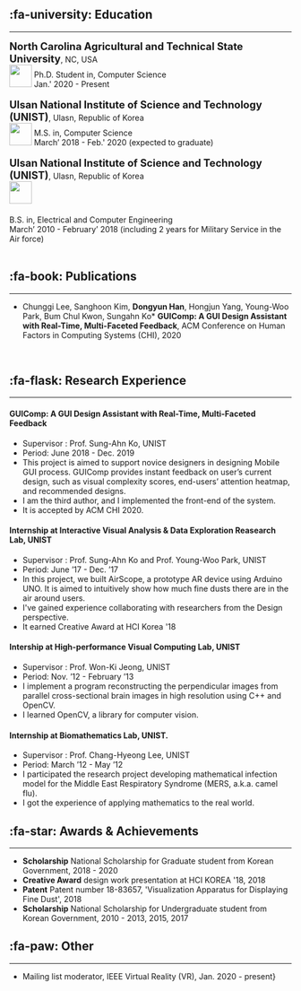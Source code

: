 <!-- go back to <a href="../index.html">index</a> -->
<!-- <link rel="stylesheet" href="https://maxcdn.bootstrapcdn.com/font-awesome/4.6.1/css/font-awesome.min.css"> -->

## :fa-university: Education

---

<!-- <h2><i class="fas fa-university"></i>Education </h2> -->

<div>
<div><span> <b style="font-size:1.3em"> North Carolina Agricultural and Technical State University</b>, NC, USA</span> </div>
<img src="../img/NCAT_logo.png" width="40" style="margin-top:0; margin-bottom:20px ; border:0; display:inline-block; ">
<div style="display:inline-block">
Ph.D. Student in, Computer Science </br>
Jan.' 2020 - Present
</div>
</div>

<div>
<div><span> <b style="font-size:1.3em">Ulsan National Institute of Science and Technology (UNIST)</b>, Ulasn, Republic of Korea</span> </div>
<img src="../img/UNIST_logo.png" width="40" style="margin-top:0; margin-bottom:20px ; border:0; display:inline-block; ">
<div style="display:inline-block">
M.S. in, Computer Science </br>
March’ 2018 - Feb.' 2020 (expected to graduate)
</div>
</div>

<div>
<div><span> <b style="font-size:1.3em">Ulsan National Institute of Science and Technology (UNIST)</b>, Ulasn, Republic of Korea</span> </div><img src="../img/UNIST_logo.png" width="40" style="margin-top:0; margin-bottom:20px ; border:0; display:inline-block; ">
<div style="display:inline-block">
B.S. in, Electrical and Computer Engineering </br>
March’ 2010 - February’ 2018 (including 2 years for Military Service in the Air force)
</div>
</div>
<br>

## :fa-book: Publications

---

- Chunggi Lee, Sanghoon Kim, **Dongyun Han**, Hongjun Yang, Young-Woo Park, Bum Chul Kwon, Sungahn Ko\*
  **GUIComp: A GUI Design Assistant with Real-Time, Multi-Faceted Feedback**, ACM Conference on Human Factors in Computing Systems (CHI), 2020

<br>

## :fa-flask: Research Experience

---

<!-- #### HisVA: A Visual Analytics System for Learning History

- Supervisor : Prof. Sung-Ahn Ko, UNIST
- Period: Jan. 2019 -  Present
- This project is aimed to support students to learn history. HisVA is a visualization system providing visual interfaces (e.g., map, timeline, and list of events) helping students explore various historical events and analyze them.
- I am the first author in this project, and I've gained experience working with multidisciplinary researchers major in cognitive science, education, and history.
- Preparing to submit the paper.  -->

#### GUIComp: A GUI Design Assistant with Real-Time, Multi-Faceted Feedback

- Supervisor : Prof. Sung-Ahn Ko, UNIST
- Period: June 2018 - Dec. 2019
- This project is aimed to support novice designers in designing Mobile GUI process. GUIComp provides instant feedback on user’s current design, such as visual complexity scores, end-users’ attention heatmap, and recommended designs.
- I am the third author, and I implemented the front-end of the system.
- It is accepted by ACM CHI 2020.

#### **Internship** at Interactive Visual Analysis & Data Exploration Reasearch Lab, UNIST </br>

- Supervisor : Prof. Sung-Ahn Ko and Prof. Young-Woo Park, UNIST
- Period: June ’17 - Dec. ’17
- In this project, we built AirScope, a prototype AR device using Arduino UNO. It is aimed to intuitively show how much fine dusts there are in the air around users.
- I've gained experience collaborating with researchers from the Design perspective.
- It earned Creative Award at HCI Korea '18

#### **Intership** at High-performance Visual Computing Lab, UNIST </br>

- Supervisor : Prof. Won-Ki Jeong, UNIST
- Period: Nov. ’12 - February ’13
- I implement a program reconstructing the perpendicular images from parallel cross-sectional brain images in high resolution using C++ and OpenCV.
- I learned OpenCV, a library for computer vision.
  <!-- - Research about _"Reconstructing Perpendicular Images from Multi-Scale Images of the Brain"_ -->
  <!-- - I Down sampled images from set of several parallel cross-sectional images of the brain in high resolu- tion, reconstruct the perpendicular images in clear resolution -->

#### **Internship** at Biomathematics Lab, UNIST. </br>

- Supervisor : Prof. Chang-Hyeong Lee, UNIST
- Period: March ’12 - May ’12
- I participated the research project developing mathematical infection model for the Middle East Respiratory Syndrome (MERS, a.k.a. camel flu).
- I got the experience of applying mathematics to the real world.
  <!-- - Present Poster about **_"Representing Diagram for How MERS-CoV is Spreaded"_** -->
  <!-- - Represented a diagram how infectees will be infected,cured or died by describing each nodes for possible states of infectees and each links for percentage of change from state A to state B -->

<!--
Supervisor : Prof. Sung-Ahn Ko, UNIST June ’18 - Sep.’18
- Under Submitting to ACM UIST ’19 as the third author
- Interviewed with 16 novice developers to understand their problems with an existing tool
- Built a mobile GUI prototyping tool in Google Extension that provides instant feedback on users design -->

## :fa-star: Awards & Achievements

---

- **Scholarship** National Scholarship for Graduate student from Korean Government, 2018 - 2020
- **Creative Award** design work presentation at HCI KOREA '18, 2018
- **Patent** Patent number 18-83657, 'Visualization Apparatus for Displaying Fine Dust', 2018
- **Scholarship** National Scholarship for Undergraduate student from Korean Government, 2010 - 2013, 2015, 2017

## :fa-paw: Other

---

- Mailing list moderator, IEEE Virtual Reality (VR), Jan. 2020 - present}
